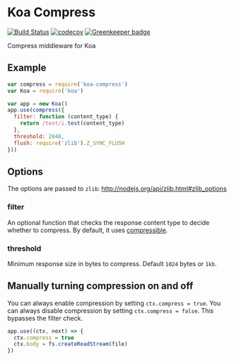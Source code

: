 # Koa Compress

[![Build Status](https://travis-ci.org/koajs/compress.svg?branch=master)](https://travis-ci.org/koajs/compress)
[![codecov](https://codecov.io/gh/koajs/compress/branch/master/graph/badge.svg)](https://codecov.io/gh/koajs/compress)
[![Greenkeeper badge](https://badges.greenkeeper.io/koajs/compress.svg)](https://greenkeeper.io/)

Compress middleware for Koa

## Example

```js
var compress = require('koa-compress')
var Koa = require('koa')

var app = new Koa()
app.use(compress({
  filter: function (content_type) {
  	return /text/i.test(content_type)
  },
  threshold: 2048,
  flush: require('zlib').Z_SYNC_FLUSH
}))
```

## Options

The options are passed to `zlib`: http://nodejs.org/api/zlib.html#zlib_options

### filter

An optional function that checks the response content type to decide whether to compress.
By default, it uses [compressible](https://github.com/jshttp/compressible).

### threshold

Minimum response size in bytes to compress.
Default `1024` bytes or `1kb`.

## Manually turning compression on and off

You can always enable compression by setting `ctx.compress = true`.
You can always disable compression by setting `ctx.compress = false`.
This bypasses the filter check.

```js
app.use((ctx, next) => {
  ctx.compress = true
  ctx.body = fs.createReadStream(file)
})
```
